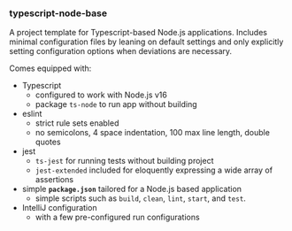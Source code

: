 ### typescript-node-base

A project template for Typescript-based Node.js applications. Includes minimal
configuration files by leaning on default settings and only explicitly setting
configuration options when deviations are necessary.

Comes equipped with:
- Typescript
  - configured to work with Node.js v16
  - package `ts-node` to run app without building
- eslint
  - strict rule sets enabled
  - no semicolons, 4 space indentation, 100 max line length, double quotes
- jest
  - `ts-jest` for running tests without building project
  - `jest-extended` included for eloquently expressing a wide array of assertions
- simple **`package.json`** tailored for a Node.js based application
    - simple scripts such as `build`, `clean`, `lint`, `start`, and `test`.
- IntelliJ configuration
  - with a few pre-configured run configurations
